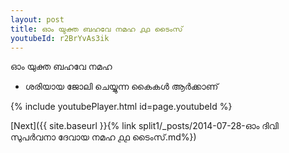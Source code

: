 ```yaml
---
layout: post
title: ഓം യുക്ത ബഹവേ നമഹ ൧൧ ടൈംസ്
youtubeId: r2BrYvAs3ik
---
```

 
 
 ഓം യുക്ത ബഹവേ നമഹ 
 
 -  ശരിയായ ജോലി ചെയ്യുന്ന കൈകൾ ആർക്കാണ് 
 
  
 
  
 
 
 
 
 
 


{% include youtubePlayer.html id=page.youtubeId %}
 
[Next]({{ site.baseurl }}{% link  split1/_posts/2014-07-28-ഓം ദിവി സുപർവനാ ദേവായ നമഹ ൧൧ ടൈംസ്.md%})
 
